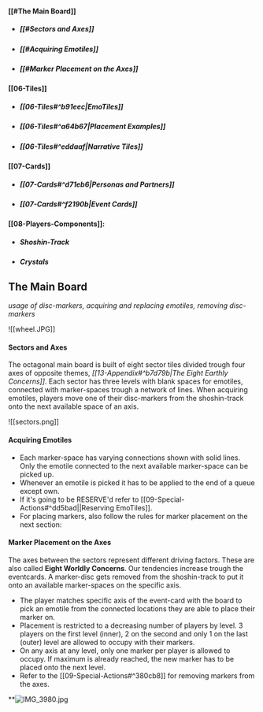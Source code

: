 #### [[#The Main Board]]
- ##### [[#Sectors and Axes]]
- ##### [[#Acquiring Emotiles]]
- ##### [[#Marker Placement on the Axes]]
#### [[06-Tiles]]
- ##### [[06-Tiles#^b91eec|EmoTiles]]
- ##### [[06-Tiles#^a64b67|Placement Examples]]
- ##### [[06-Tiles#^eddaaf|Narrative Tiles]] 
#### [[07-Cards]]
- ##### [[07-Cards#^d71eb6|Personas and Partners]]
- ##### [[07-Cards#^f2190b|Event Cards]]
#### [[08-Players-Components]]:
- ##### Shoshin-Track
- ##### Crystals
## The Main Board

*usage of disc-markers, acquiring and replacing emotiles, removing disc-markers*

![[wheel.JPG]]

#### Sectors and Axes

The octagonal main board is built of eight sector tiles divided trough four axes of opposite themes, *[[13-Appendix#^b7d79b|The Eight Earthly Concerns]]*. Each sector has three levels with blank spaces for emotiles, connected with marker-spaces trough a network of lines. When acquiring emotiles, players move one of their disc-markers from the shoshin-track onto the next available space of an axis.

![[sectors.png]]

#### Acquiring Emotiles

- Each marker-space has varying connections shown with solid lines. Only the emotile connected to the next available marker-space can be picked up.
- Whenever an emotile is picked it has to be applied to the end of a queue except own. 
- If it's going to be RESERVE'd refer to [[09-Special-Actions#^dd5bad||Reserving EmoTiles]].
- For placing markers, also follow the rules for marker placement on the next section:
#### Marker Placement on the Axes

The axes between the sectors represent different driving factors. These are also called **Eight Worldly Concerns**. 
Our tendencies increase trough the eventcards. A marker-disc gets removed from the shoshin-track to put it onto an available marker-spaces on the specific axis.
- The player matches specific axis of the event-card with the board to pick an emotile from the connected locations they are able to place their marker on. 
- Placement is restricted to a decreasing number of players by level. 3 players on the first level (inner), 2 on the second and only 1 on the last (outer) level are allowed to occupy with their markers.
- On any axis at any level, only one marker per player is allowed to occupy. If maximum is already reached, the new marker has to be placed onto the next level.
- Refer to the [[09-Special-Actions#^380cb8]] for removing markers from the axes. 

**![IMG_3980.jpg](https://lh4.googleusercontent.com/hNA2vhttknLQZXBEEKvIKuMGE4JXWeeb34zalbLBrJUy8Ery5cFY_i_2Ma4M7HSk6ttxZ3ReZIv4oTic-L44LHutrzTGNVWoBs9-kVD12qwP89oDXoAE_kihcNYgPmUunFJBrUTMJkp9dKb-miJsdg)
